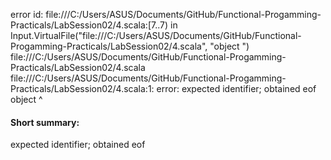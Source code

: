 error id: file:///C:/Users/ASUS/Documents/GitHub/Functional-Progamming-Practicals/LabSession02/4.scala:[7..7) in Input.VirtualFile("file:///C:/Users/ASUS/Documents/GitHub/Functional-Progamming-Practicals/LabSession02/4.scala", "object ")
file:///C:/Users/ASUS/Documents/GitHub/Functional-Progamming-Practicals/LabSession02/4.scala
file:///C:/Users/ASUS/Documents/GitHub/Functional-Progamming-Practicals/LabSession02/4.scala:1: error: expected identifier; obtained eof
object 
       ^
#### Short summary: 

expected identifier; obtained eof